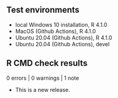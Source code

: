 ## Test environments
* local Windows 10 installation, R 4.1.0
* MacOS (Github Actions), R 4.1.0
* Ubuntu 20.04 (Github Actions), R 4.1.0
* Ubuntu 20.04 (Github Actions), devel

## R CMD check results

0 errors | 0 warnings | 1 note

* This is a new release.
